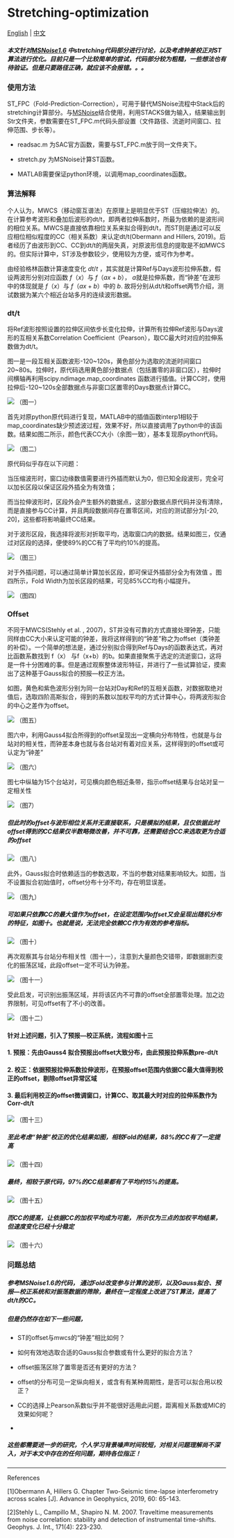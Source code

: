 # Stretching-optimization


[English](README.md) | [中文](README_zh.md)

##### 本文针对[MSNoise1.6](http://www.msnoise.org) 中stretching代码部分进行讨论，以及考虑钟差校正对ST算法进行优化。目前只是一个比较简单的尝试，代码部分较为粗糙，一些想法也有待验证。但是只要路径正确，就应该不会报错。。。

### 使用方法

ST_FPC（Fold-Prediction-Correction），可用于替代MSNoise流程中Stack后的stretching计算部分。与[MSNoise](http://www.msnoise.org)结合使用，利用STACKS做为输入，结果输出到Str文件夹，参数需要在ST_FPC.m代码头部设置（文件路径、流逝时间窗口、拉伸范围、步长等）。

* readsac.m 为SAC官方函数，需要与ST_FPC.m放于同一文件夹下。

* stretch.py 为MSNoise计算ST函数。

* MATLAB需要保证python环境，以调用map_coordinates函数。

### 算法解释

个人认为，MWCS（移动窗互谱法）在原理上是明显优于ST（压缩拉伸法）的。在计算参考波形和叠加后波形的dt/t，即两者拉伸系数时，所最为依赖的是波形间的相位关系。MWCS是直接依靠相位关系来拟合得到dt/t，而ST则是通过可以反应相位相似程度的CC（相关系数）来认定dt/t(Obermann and Hillers, 2019)。后者经历了由波形到CC、CC到dt/t的两层失真，对原波形信息的提取是不如MWCS的。但实际计算中，ST涉及参数较少，使用较为方便，或可作为参考。

由经验格林函数计算速度变化 $dt/t$ ，其实就是计算Ref与Days波形拉伸系数，假设两波形分别对应函数 $f（x）$与 $f（ax+b）$， $a$就是拉伸系数，而“钟差”在波形中的体现就是 $f（x）$与 $f（ax+b）$中的 $b$.  故将分别从dt/t和offset两节介绍，测试数据为某六个相近台站多月的连续波形数据。

### dt/t

将Ref波形按照设置的拉伸区间依步长变化拉伸，计算所有拉伸Ref波形与Days波形的互相关系数Correlation Coefficient（Pearson），取CC最大时对应的拉伸系数做为dt/t。

图一是一段互相关函数波形-120\~120s，黄色部分为选取的流逝时间窗口20\~80s。拉伸时，原代码选用黄色部分数据点（包括置零的非窗口区），拉伸时间横轴再利用scipy.ndimage.map_coordinates 函数进行插值。计算CC时，使用拉伸后-120~120s全部数据点与非窗口区置零的Days数据点计算CC。

![](Figure/c755c4a0-e22c-11ef-b911-b3d360b4824a.jpeg?v=1&type=image)
（图一）


首先对原python原代码进行复现，MATLAB中的插值函数interp1相较于map_coordinates缺少预滤波过程，效果不好，所以直接调用了python中的该函数。结果如图二所示，颜色代表CC大小（余图一致），基本复现原python代码。

![](Figure/8dbdb1c0-e2d7-11ef-bda0-e3f385aefa20.jpeg?v=1&type=image)
（图二）


 原代码似乎存在以下问题：

当压缩波形时，窗口边缘数值需要进行外插而默认为0，但已知全段波形，完全可以加长区段以保证区段外插全为有效值；

而当拉伸波形时，区段外会产生额外的数据点，这部分数据点原代码并没有清除，而是直接参与CC计算，并且两段数据间存在置零区间，对应的测试部分为[-20, 20]，这些都将影响最终CC结果。



对于波形区段，我选择将波形对折取平均，选取窗口内的数据。结果如图三，仅通过对区段的选择，便使89%的CC有了平均约10%的提高。

![](Figure/31db0ce0-e2d7-11ef-bda0-e3f385aefa20.jpeg?v=1&type=image)
（图三）


对于外插问题，可以通过简单计算加长区段，即可保证外插部分全为有效值 。图四所示，Fold Width为加长区段的结果，可见85%CC均有小幅提升。

![](Figure/0ce2d0f0-e235-11ef-b911-b3d360b4824a.jpeg?v=1&type=image)
（图四）




### Offset

不同于MWCS(Stehly et al. , 2007)，ST并没有可靠的方式直接处理钟差，只能同样由CC大小来认定可能的钟差，我将这样得到的“钟差”称之为offset（类钟差的补偿）。一个简单的想法是，通过分别拟合得到Ref与Days的函数表达式，再对比函数系数找到 f（x） 与f（x+b）的b。如果直接聚焦于选定的流逝窗口，这将是一件十分困难的事。但是通过观察整体波形特征，并进行了一些试算验证，摸索出了这种基于Gauss拟合的预报—校正方法。   &#x20;

如图，黄色和紫色波形分别为同一台站对Day和Ref的互相关函数，对数据取绝对值后，选取四阶高斯拟合，得到的系数以加权平均的方式计算中心，将两波形拟合的中心之差作为offset。


![](Figure/01d53ce0-e2d8-11ef-bda0-e3f385aefa20.jpeg?v=1&type=image)
（图五）


图六中，利用Gauss4拟合所得到的offset呈现出一定横向分布特性，也就是与台站对的相关性，而钟差本身也就与各台站对有着对应关系，这样得到的offset或可认定为“钟差”

![](Figure/9a4db2d0-e473-11ef-ad60-9304b2563e4d.jpeg?v=1&type=image)
（图六）


图七中纵轴为15个台站对，可见横向颜色相近条带，指示offset结果与台站对呈一定相关性

![](Figure/0b0b7de0-e46f-11ef-ad60-9304b2563e4d.jpeg?v=1&type=image)
（图7）


##### 但此时的offset与波形相位关系并无直接联系，只是模拟的结果，且仅依据此时offset得到的CC结果仅半数略微改善，并不可靠，还需要结合CC来选取更为合适的offset

![](Figure/1f9fcc70-e52d-11ef-baf1-a700618c26d1.jpeg?v=1&type=image)
（图八）


此外，Gauss拟合时依赖适当的参数选取，不当的参数对结果影响较大。如图，当不设置拟合初始值时，offset分布十分不均，存在明显误差。

![](Figure/438147e0-e474-11ef-ad60-9304b2563e4d.jpeg?v=1&type=image)
（图九）


##### 可如果只依靠CC的最大值作为offset，在设定范围内offset又会呈现出随机分布的特征，如图十。也就是说，无法完全依赖CC作为有效的参考指标。

![](Figure/1c80f5d0-e886-11ef-8864-3d63cc015e26.jpeg?v=1&type=image)
（图十）


再次观察其与台站分布相关性（图十一），注意到大量颜色交错带，即数据剧烈变化的振荡区域，此段offset一定不可认为钟差。

![](Figure/83dde800-e52a-11ef-baf1-a700618c26d1.jpeg?v=1&type=image)
（图十一）


受此启发，可识别出振荡区域，并将该区内不可靠的offset全部置零处理。加之边界限制，可见offset有了不小的改善。

![](Figure/96fe9370-e887-11ef-8864-3d63cc015e26.jpeg?v=1&type=image)
（图十二）


#### 针对上述问题，引入了预报—校正系统，流程如图十三

#### 1. 预报：先由Gauss4 拟合预报出offset大致分布，由此预报拉伸系数pre-dt/t

#### 2. 校正：依据预报拉伸系数拉伸波形，在预报offset范围内依据CC最大值得到校正的offset，剔除offset异常区域

#### 3. 最后利用校正的offset微调窗口，计算CC、取其最大时对应的拉伸系数作为Corr-dt/t

![](Figure/624f6590-eb7b-11ef-bb64-49bc940d885a.jpeg?v=1&type=image)
（图十三）


##### 至此考虑“钟差”校正的优化结果如图，相较Fold的结果，88%的CC有了一定提高

![](Figure/5ae41860-e2c4-11ef-b8f7-7fbcf1303d2b.jpeg?v=1&type=image)
（图十四）


##### 最终，相较于原代码，97%的CC结果都有了平均约15%的提高。

![](Figure/cf4b1880-e2c3-11ef-b8f7-7fbcf1303d2b.jpeg?v=1&type=image)
（图十五）


##### 而CC的提高，让依据CC的加权平均成为可能， 所示仅为三点的加权平均结果，但速度变化已经十分稳定

![](Figure/914b5820-eba5-11ef-b0c0-5937d7efb862.jpeg?v=1&type=image)
（图十六）





### 问题总结

##### 参考MSNoise1.6的代码， 通过Fold改变参与计算的波形，以及Gauss拟合、预报—校正系统和对振荡数据的筛除，最终在一定程度上改进了ST算法，提高了dt/t的CC。&#x20;

##### 但是仍然存在如下一些问题，&#x20;

* ST的offset与mwcs的“钟差”相比如何？

* 如何有效地选取合适的Gauss拟合参数或有什么更好的拟合方法？

* offset振荡区除了置零是否还有更好的方法？

* offset的分布可见一定纵向相关，或含有有某种周期性，是否可以拟合用以校正？

* CC的选择上Pearson系数似乎并不能很好适用此问题，距离相关系数或MIC的效果如何呢？         &#x20;

*

##### 这些都需要进一步的研究，个人学习背景噪声时间较短，对相关问题理解尚不深入，对于本文中存在的任何问题，期待各位指正！

***

References

[1]Obermann A, Hillers G. Chapter Two-Seismic time-lapse interferometry across scales [J]. Advance in Geophysics, 2019, 60: 65-143.

[2]Stehly L., Campillo M., Shapiro N. M. 2007. Traveltime measurements from noise correlation: stability and detection of instrumental time-shifts. Geophys. J. Int., 171(4): 223-230.&#x20;
